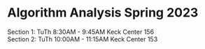 # Algorithm Analysis Spring 2023

Section 1: TuTh 8:30AM - 9:45AM Keck Center 156  
Section 2: TuTh 10:00AM - 11:15AM Keck Center 153  